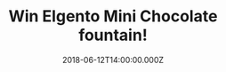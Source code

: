 ---
campaign-uuid: "c-b7b292c7-4002-4b70-b103-560f44b8f786"
type: "Competition"
category: "Gifts"
date: "2018-06-12T14:00:00.000Z"
end-date: "2018-07-12T23:59:00.000Z"
disable-form: false
is_promoted: false
has_entry_page: true
title: "Win Elgento Mini Chocolate fountain!"
competition-description: "<p>If you have a sweet tooth and want to add a touch of\
  \ fun to your dinner parties… we have good news for you! We’re giving away the Elgento\
  \ Mini Chocolate Fountain for treating yourself with delicious chocolate!</p>\n\
  <p>Does it sound delicious? Click on the link to get involved!</p>\n"
hero-header: "Win Elgento Mini Chocolate fountain!"
terms-confirmation: "N/A"
banner-img: "https://assets.expresslyapp.com/asset-17c3d23f-8492-4f11-9150-d1191cd91cfc.jpg"
logo-left-href: "https://aaa.nme.com/"
logo-left-image: "https://assets.expresslyapp.com/asset-bb148a3b-3c51-4d54-b54b-06fc6c26c4ed.jpg"
logo-left-title: "NME"
bg-image-hero: "https://assets.expresslyapp.com/asset-b02d6fa8-2c33-4bf8-a795-a958875e17f3.jpg"
bg-image-first: "https://assets.expresslyapp.com/asset-85ddff41-519b-4957-b22f-a494bc81cd0d.jpg"
section1-content: "<p>This visually appealing three tier cascading fountain melts\
  \ any type of chocolate, making it ideal for dipping fruit or marshmallows.</p>\n\
  <p>This chocolate fountain is fun for both children and adults, and its appealing\
  \ design its perfect for every kind of event!</p>\n<p>If you cannot wait to indulge\
  \ yourself in chocolate, enter the form below for a chance to win this amazing chocolate\
  \ fountain and get ready to enjoy delicious chocolates anywhere!</p>\n"
entry-title: "Win Elgento Mini Chocolate fountain!"
entry-content: "<p>Enter the draw to win the Elgento Mini Chocolate Fountain and treat\
  \ yourself and loved ones with the best dessert by completing the form below before\
  \ 23:59 on 12th July 2018.</p>\n"
has-winner: true
winner-title: "CONGRATULATIONS to Ian S. who won the Elgento Mini Chocolate fountain!"
winner-banner: "https://assets.expresslyapp.com/asset-94ed0a45-5695-4a9b-87e4-70df01ea78e7.jpg"
prize-description: "A Elgento Mini Chocolate fountain!"
special-conditions: "Multiple entries are allowed up to one every day."
country-restrictions:
- "GB"
---